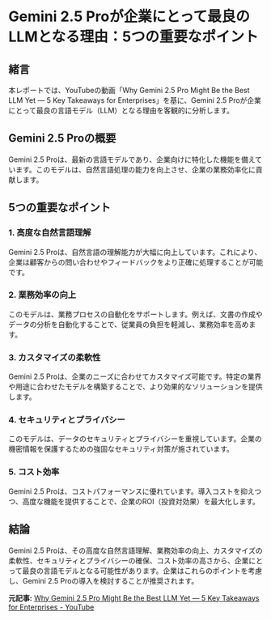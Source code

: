 # Gemini 2.5 Proが企業にとって最良のLLMとなる理由：5つの重要なポイント

## 緒言

本レポートでは、YouTubeの動画「Why Gemini 2.5 Pro Might Be the Best LLM Yet — 5 Key Takeaways for Enterprises」を基に、Gemini 2.5 Proが企業にとって最良の言語モデル（LLM）となる理由を客観的に分析します。

## Gemini 2.5 Proの概要

Gemini 2.5 Proは、最新の言語モデルであり、企業向けに特化した機能を備えています。このモデルは、自然言語処理の能力を向上させ、企業の業務効率化に貢献します。

## 5つの重要なポイント

### 1. 高度な自然言語理解

Gemini 2.5 Proは、自然言語の理解能力が大幅に向上しています。これにより、企業は顧客からの問い合わせやフィードバックをより正確に処理することが可能です。

### 2. 業務効率の向上

このモデルは、業務プロセスの自動化をサポートします。例えば、文書の作成やデータの分析を自動化することで、従業員の負担を軽減し、業務効率を高めます。

### 3. カスタマイズの柔軟性

Gemini 2.5 Proは、企業のニーズに合わせてカスタマイズ可能です。特定の業界や用途に合わせたモデルを構築することで、より効果的なソリューションを提供します。

### 4. セキュリティとプライバシー

このモデルは、データのセキュリティとプライバシーを重視しています。企業の機密情報を保護するための強固なセキュリティ対策が施されています。

### 5. コスト効率

Gemini 2.5 Proは、コストパフォーマンスに優れています。導入コストを抑えつつ、高度な機能を提供することで、企業のROI（投資対効果）を最大化します。

## 結論

Gemini 2.5 Proは、その高度な自然言語理解、業務効率の向上、カスタマイズの柔軟性、セキュリティとプライバシーの確保、コスト効率の高さから、企業にとって最良の言語モデルとなる可能性があります。企業はこれらのポイントを考慮し、Gemini 2.5 Proの導入を検討することが推奨されます。

**元記事:** [Why Gemini 2.5 Pro Might Be the Best LLM Yet — 5 Key Takeaways for Enterprises - YouTube](https://www.youtube.com/watch?v=c7LDIiea7Oc)